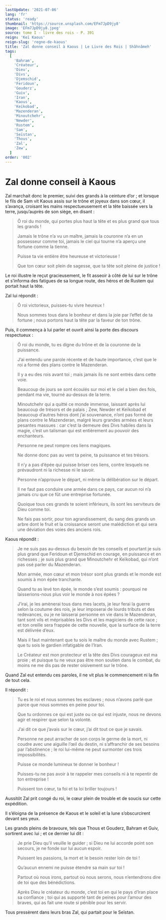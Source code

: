 ```yaml
---
lastUpdate: '2021-07-06'
lang: 'fr'
status: 'ready'
thumbnail: 'https://source.unsplash.com/EFm7JpD9jy8'
image: 'EFm7JpD9jy8.jpeg'
source: tome I - livre des rois - P. 391
reign: 'Keï Kaous'
reign-slug: 'regne-de-kaous'
title: 'Zal donne conseil à Kaous | Le Livre des Rois | Shâhnâmeh'
tags:
  [
    'Bahram',
    'Créateur',
    'Dieu',
    'Divs',
    'Djemschid',
    'Feridoun',
    'Gouderz',
    'Guiv',
    'Iran',
    'Kaous',
    'Keïkobad',
    'Mazenderan',
    'Minoutchehr',
    'Newder',
    'Rustem',
    'Sam',
    'Seïstan',
    'Thous',
    'Zal',
    'Zew',
  ]
order: '002'
---
```


<!-- LTeX: language=fr -->

# Zal donne conseil à Kaous

Zal marchait donc le premier, suivi des grands à la ceinture d’or ; et lorsque le fils de Sam vit Kaous assis sur le trône et joyeux dans son cœur, il s’avança, croisant les mains respectueusement et la tête baissée vers la terre, jusqu’auprès de son siège, en disant :

> Ô roi du monde, qui portes plus haut la tête et es plus grand que tous les grands !
>
> Jamais le trône n’a vu un maître, jamais la couronne n’a en un possesseur comme toi, jamais le ciel qui tourne n’a aperçu une fortune comme la tienne.
>
> Puisse ta vie entière être heureuse et victorieuse !
>
> Que ton cœur soit plein de sagesse, que ta tête soit pleine de justice !

Le roi illustre le reçut gracieusement, le fit asseoir à côté de lui sur le trône et s’informa des fatigues de sa longue route, des héros et de Rustem qui portait haut la tête.

Zal lui répondit :

> Ô roi victorieux, puisses-tu vivre heureux !
>
> Nous sommes tous dans le bonheur et dans la joie par l’effet de ta fortune ; nous portons haut la tête par la faveur de ton trône.

Puis, il commença à lui parler et ouvrit ainsi la porte des discours respectueux :

> Ô roi du monde, tu es digne du trône et de la couronne de la puissance.
>
> J’ai entendu une parole récente et de haute importance, c’est que le roi a formé des plans contre le Mazenderan.
>
> Il y a eu des rois avant toi ; mais jamais ils ne sont entrés dans cette voie.
>
> Beaucoup de jours se sont écoulés sur moi et le ciel a bien des fois, pendant ma vie, tourné au-dessus de la terre.
>
> Minoutchehr qui a quitté ce monde immense, laissant après lui beaucoup de trésors et de palais ; Zew, Newder et Keïkobad et beaucoup d’autres héros dont j’ai souvenance, n’ont pas formé de plans contre le Mazenderan, malgré leurs grandes armées et leurs pesantes massues : car c’est la demeure des Divs habiles dans la magie, c’est un talisman qui est entièrement au pouvoir des enchanteurs.
>
> Personne ne peut rompre ces liens magiques.
>
> Ne donne donc pas au vent ta peine, ta puissance et tes trésors.
>
> Il n’y a pas d’épée qui puisse briser ces liens, contre lesquels ne prévaudront ni la richesse ni le savoir.
>
> Personne n’approuve le départ, ni même la délibération sur le départ.
>
> Il ne faut pas conduire une armée dans ce pays, car aucun roi n’a jamais cru que ce fût une entreprise fortunée.
>
> Quoique tous ces grands te soient inférieurs, ils sont les serviteurs de Dieu comme toi.
>
> Ne fais pas sortir, pour ton agrandissement, du sang des grands un arbre dont le fruit et la croissance seront une malédiction et qui sera une déviation des voies des anciens rois.

Kaous répondit :

> Je ne suis pas au-dessus du besoin de tes conseils et pourtant je suis plus grand que Feridoun et Djemschid en courage, en puissance et en richesses ; je suis plus grand que Minoutchehr et Keïkobad, qui n’ont pas osé parler du Mazenderan.
>
> Mon armée, mon cœur et mon trésor sont plus grands et le monde est soumis à mon épée tranchante.
>
> Quand tu as levé ton épée, le monde s’est soumis : pourquoi ne laisserions-nous plus voir le monde à nos épées ?
>
> J’irai, je les amènerai tous dans mes lacets, je leur ferai la guerre selon la coutume des rois, je leur imposerai de lourds tributs et des redevances, ou je ne laisserai personne en vie dans le Mazenderan, tant sont vils et méprisables les Divs et les magiciens de cette race ; et ton oreille sera frappée de cette nouvelle, que la surface de la terre est délivrée d’eux.
>
> Mais il faut maintenant que tu sois le maître du monde avec Rustem ; que tu sois le gardien infatigable de l’Iran.
>
> Le Créateur est mon protecteur et la tête des Divs courageux est ma proie ; et puisque tu ne veux pas être mon soutien dans le combat, du moins ne me dis pas de rester oisivement sur le trône.

Quand Zal eut entendu ces paroles, il ne vit plus le commencement ni la fin de tout cela.

Il répondit :

> Tu es le roi et nous sommes tes esclaves ; nous n’avons parlé que parce que nous sommes en peine pour toi.
>
> Que tu ordonnes ce qui est juste ou ce qui est injuste, nous ne devons agir et respirer que selon ta volonté.
>
> J’ai dit ce que j’avais sur le cœur, j’ai dit tout ce que je savais.
>
> Personne ne peut arracher de son corps le germe de la mort, ni coudre avec une aiguille l’œil du destin, ni s’affranchir de ses besoins par l’abstinence ; le roi lui-même ne peut surmonter ces trois impossibilités.
>
> Puisse ce monde lumineux te donner le bonheur !
>
> Puisses-tu ne pas avoir à te rappeler mes conseils ni à te repentir de ton entreprise !
>
> Puissent ton cœur, ta foi et ta loi briller toujours !

Aussitôt Zal prit congé du roi, le cœur plein de trouble et de soucis sur cette expédition.

Il s’éloigna de la présence de Kaous et le soleil et la lune s’obscurcirent devant ses yeux.

Les grands pleins de bravoure, tels que Thous et Gouderz, Bahram et Guiv, sortirent avec lui ; et ce dernier lui dit :

> Je prie Dieu qu’il veuille le guider ; si Dieu ne lui accorde point son secours, je ne fonde sur lui aucun espoir.
>
> Puissent les passions, la mort et le besoin rester loin de toi !
>
> Qu’aucun ennemi ne puisse étendre sa main sur toi !
>
> Partout où nous irons, partout où nous serons, nous n’entendrons dire de toi que des bénédictions.
>
> Après Dieu le créateur du monde, c’est toi en qui le pays d’Iran place sa confiance ; toi qui as supporté tant de peines pour l’amour des braves, qui as fait une route si pénible pour les servir.

Tous pressèrent dans leurs bras Zal, qui partait pour le Seïstan.
